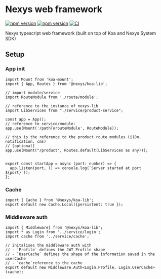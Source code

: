 # Nexys web framework

[![npm version](https://badge.fury.io/js/%40nexys%2Fkoa-lib.svg)](https://www.npmjs.com/package/@nexys/koa-lib)
[![npm version](https://img.shields.io/npm/v/@nexys/koa-lib.svg)](https://www.npmjs.com/package/@nexys/koa-lib)
[![CI](https://github.com/Nexysweb/koa-lib-ts/workflows/CI/badge.svg)](https://github.com/Nexysweb/koa-lib-ts/actions)

Nexys typescript web framework (built on top of Koa and Nexys System SDK)

## Setup

### App init
```
import Mount from 'koa-mount';
import { App, Routes } from '@nexys/koa-lib';

// import module/service
import RouteModule from './route/module';

// reference to the instance of nexys-lib
import LibServices from "./service/product-service";

const app = App();
// reference to service/module: 
app.use(Mount('/pathTorouteModule', RouteModule));

// this is the reference to the product route modules (i18n, notification, cms)
// [optional]
app.use(Mount("/product", Routes.default(LibServices as any)));


export const startApp = async (port: number) => {
  app.listen(port, () => console.log(`Server started at port ${port}`));
};
```

### Cache
```
import { Cache } from '@nexys/koa-lib';
export default new Cache.Local({persistent: true });
```

### Middleware auth

```
import { Middleware} from '@nexys/koa-lib';
import * as Login from '../service/login';
import cache from '../service/cache';

// initalises the middleware auth with
// - `Profile` defines the JWT Profile shape
// - `UserCache` defines the shape of the information saved in the userCache
// - `cache`reference to the cache
export default new Middleware.Auth<Login.Profile, Login.UserCache>(cache);
```

